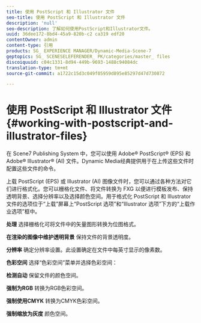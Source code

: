 ```yaml
---
title: 使用 PostScript 和 Illustrator 文件
seo-title: 使用 PostScript 和 Illustrator 文件
description: 'null'
seo-description: 了解如何使用PostScript和Illustrator文件。
uuid: 36dee172-8bd4-45a9-820b-c2 ca319 edf20
contentOwner: admin
content-type: 引用
products: SG_ EXPERIENCE MANAGER/Dynamic-Media-Scene-7
geptopics: SG_ SCENESELEFERENDER_ PK/categories/master_ files
discoiquuid: c04c1331-8d94-449b-9693-1488c94084dc
translation-type: tm+mt
source-git-commit: a1722c15d3c049f05959d895e85297d47d730872

---
```



# 使用 PostScript 和 Illustrator 文件{#working-with-postscript-and-illustrator-files}

在 Scene7 Publishing System 中，您可以使用 Adobe® PostScript® (EPS) 和 Adobe® Illustrator® (AI) 文件。Dynamic Media经典提供用于在上传这些文件时配置这些文件的命令。

上载 PostScript (EPS) 或 Illustrator (AI) 图像文件时，您可以通过各种方法对它们进行格式化。您可以栅格化文件、将文件转换为 FXG 以便进行模板发布、保持透明背景、选择分辨率以及选择颜色空间。用于格式化 PostScript 和 Illustrator 文件的选项位于“上载”屏幕上“PostScript 选项”和“Illustrator 选项”下方的“上载作业选项”框中。

**处理** 选择栅格化可将文件中的矢量图形转换为位图格式。

**在渲染的图像中维护透明背景** 保持文件的背景透明度。

**分辨率** 确定分辨率设置。此设置确定在文件中每英寸显示的像素数。

**色彩空间** 选择“色彩空间”菜单并选择色彩空间：

**检测自动** 保留文件的颜色空间。

**强制为RGB** 转换为RGB色彩空间。

**强制使用CMYK** 转换为CMYK色彩空间。

**强制缩放为灰度** 颜色空间。
